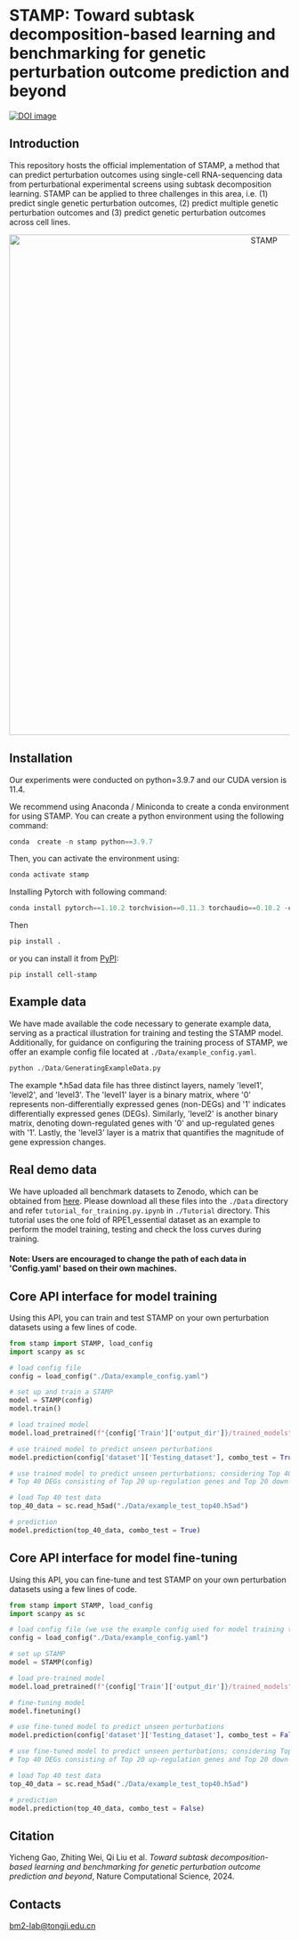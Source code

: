 # STAMP: Toward subtask decomposition-based learning and benchmarking for genetic perturbation outcome prediction and beyond
[![DOI image](https://zenodo.org/badge/DOI/10.5281/zenodo.12779567.svg)](https://zenodo.org/records/12779567)
## Introduction 
This repository hosts the official implementation of STAMP, a method that can predict perturbation outcomes using single-cell RNA-sequencing data from perturbational experimental screens using subtask decomposition learning. STAMP can be applied to three challenges in this area, i.e. (1) predict single genetic perturbation outcomes, (2) predict multiple genetic perturbation outcomes and (3) predict genetic perturbation outcomes across cell lines.
<p align="center"><img src="https://github.com/bm2-lab/STAMP/blob/main/img/framework.png" alt="STAMP" width="900px" /></p>  

## Installation
Our experiments were conducted on python=3.9.7 and our CUDA version is 11.4.

We recommend using Anaconda / Miniconda to create a conda environment for using STAMP. You can create a python environment using the following command:
```python
conda  create -n stamp python==3.9.7
```

Then, you can activate the environment using:
```python
conda activate stamp
```
Installing Pytorch with following command:
```python
conda install pytorch==1.10.2 torchvision==0.11.3 torchaudio==0.10.2 -c pytorch
```
Then
```python
pip install .
```
or you can install it from [PyPI](https://pypi.org/project/cell-stamp/):
```
pip install cell-stamp
```

## Example data
We have made available the code necessary to generate example data, serving as a practical illustration for training and testing the STAMP model. Additionally, for guidance on configuring the training process of STAMP, we offer an example config file located at `./Data/example_config.yaml`.
```python
python ./Data/GeneratingExampleData.py
```
The example *.h5ad data file has three distinct layers, namely 'level1', 'level2', and 'level3'. The 'level1' layer is a binary matrix, where '0' represents non-differentially expressed genes (non-DEGs) and '1' indicates differentially expressed genes (DEGs). Similarly, 'level2' is another binary matrix, denoting down-regulated genes with '0' and up-regulated genes with '1'. Lastly, the 'level3' layer is a matrix that quantifies the magnitude of gene expression changes.

## Real demo data
We have uploaded all benchmark datasets to Zenodo, which can be obtained from [here](https://zenodo.org/records/12779567). Please download all these files into the `./Data` directory and refer `tutorial_for_training.py.ipynb` in `./Tutorial` directory. This tutorial uses the one fold of RPE1_essential dataset as an example to perform the model training, testing and check the loss curves during training.
#### Note: Users are encouraged to change the path of each data in 'Config.yaml' based on their own machines.

## Core API interface for model training
Using this API, you can train and test STAMP on your own perturbation datasets using a few lines of code. 
```python
from stamp import STAMP, load_config
import scanpy as sc

# load config file
config = load_config("./Data/example_config.yaml")

# set up and train a STAMP
model = STAMP(config)
model.train()

# load trained model
model.load_pretrained(f"{config['Train']['output_dir']}/trained_models")

# use trained model to predict unseen perturbations
model.prediction(config['dataset']['Testing_dataset'], combo_test = True)

# use trained model to predict unseen perturbations; considering Top 40 DEGs
# Top 40 DEGs consisting of Top 20 up-regulation genes and Top 20 down-regulation genes

# load Top 40 test data
top_40_data = sc.read_h5ad("./Data/example_test_top40.h5ad")

# prediction
model.prediction(top_40_data, combo_test = True)
```
## Core API interface for model fine-tuning
Using this API, you can fine-tune and test STAMP on your own perturbation datasets using a few lines of code.
```python
from stamp import STAMP, load_config
import scanpy as sc

# load config file (we use the example config used for model training to illustrate this)
config = load_config("./Data/example_config.yaml")

# set up STAMP
model = STAMP(config)

# load pre-trained model
model.load_pretrained(f"{config['Train']['output_dir']}/trained_models")

# fine-tuning model
model.finetuning()

# use fine-tuned model to predict unseen perturbations
model.prediction(config['dataset']['Testing_dataset'], combo_test = False)

# use fine-tuned model to predict unseen perturbations; considering Top 40 DEGs
# Top 40 DEGs consisting of Top 20 up-regulation genes and Top 20 down-regulation genes

# load Top 40 test data
top_40_data = sc.read_h5ad("./Data/example_test_top40.h5ad")

# prediction
model.prediction(top_40_data, combo_test = False)
```
## Citation
Yicheng Gao, Zhiting Wei, Qi Liu et al. *Toward subtask decomposition-based learning and benchmarking for genetic perturbation outcome prediction and beyond*, Nature Computational Science, 2024.
## Contacts
bm2-lab@tongji.edu.cn
